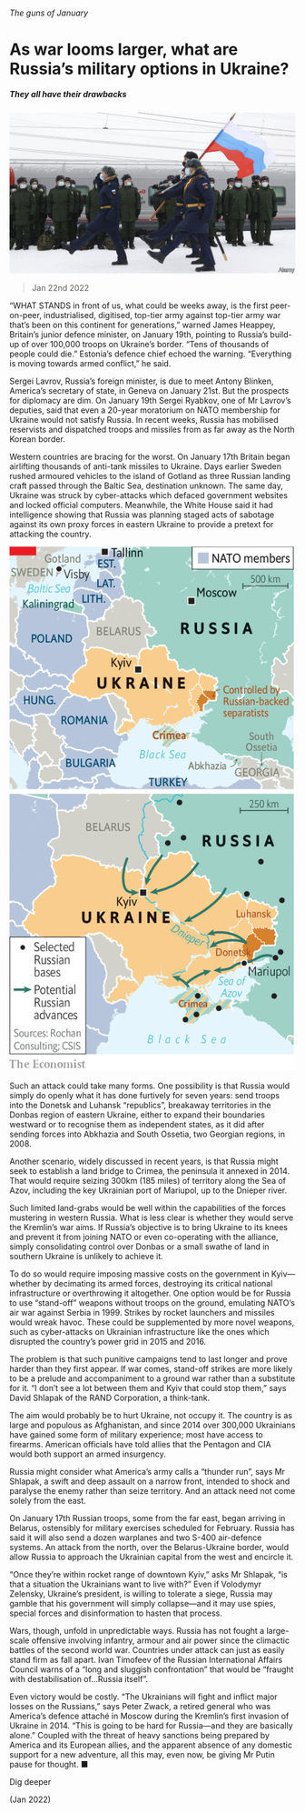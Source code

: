 ###### The guns of January

# As war looms larger, what are Russia’s military options in Ukraine? 

##### They all have their drawbacks 

![image](images/20220122_eup501.jpg) 

> Jan 22nd 2022 

“WHAT STANDS in front of us, what could be weeks away, is the first peer-on-peer, industrialised, digitised, top-tier army against top-tier army war that’s been on this continent for generations,” warned James Heappey, Britain’s junior defence minister, on January 19th, pointing to Russia’s build-up of over 100,000 troops on Ukraine’s border. “Tens of thousands of people could die.” Estonia’s defence chief echoed the warning. “Everything is moving towards armed conflict,” he said.

Sergei Lavrov, Russia’s foreign minister, is due to meet Antony Blinken, America’s secretary of state, in Geneva on January 21st. But the prospects for diplomacy are dim. On January 19th Sergei Ryabkov, one of Mr Lavrov’s deputies, said that even a 20-year moratorium on NATO membership for Ukraine would not satisfy Russia. In recent weeks, Russia has mobilised reservists and dispatched troops and missiles from as far away as the North Korean border.


Western countries are bracing for the worst. On January 17th Britain began airlifting thousands of anti-tank missiles to Ukraine. Days earlier Sweden rushed armoured vehicles to the island of Gotland as three Russian landing craft passed through the Baltic Sea, destination unknown. The same day, Ukraine was struck by cyber-attacks which defaced government websites and locked official computers. Meanwhile, the White House said it had intelligence showing that Russia was planning staged acts of sabotage against its own proxy forces in eastern Ukraine to provide a pretext for attacking the country.

![image](images/20220122_eum904.png) 


Such an attack could take many forms. One possibility is that Russia would simply do openly what it has done furtively for seven years: send troops into the Donetsk and Luhansk “republics”, breakaway territories in the Donbas region of eastern Ukraine, either to expand their boundaries westward or to recognise them as independent states, as it did after sending forces into Abkhazia and South Ossetia, two Georgian regions, in 2008.

Another scenario, widely discussed in recent years, is that Russia might seek to establish a land bridge to Crimea, the peninsula it annexed in 2014. That would require seizing 300km (185 miles) of territory along the Sea of Azov, including the key Ukrainian port of Mariupol, up to the Dnieper river.

Such limited land-grabs would be well within the capabilities of the forces mustering in western Russia. What is less clear is whether they would serve the Kremlin’s war aims. If Russia’s objective is to bring Ukraine to its knees and prevent it from joining NATO or even co-operating with the alliance, simply consolidating control over Donbas or a small swathe of land in southern Ukraine is unlikely to achieve it.

To do so would require imposing massive costs on the government in Kyiv—whether by decimating its armed forces, destroying its critical national infrastructure or overthrowing it altogether. One option would be for Russia to use “stand-off” weapons without troops on the ground, emulating NATO’s air war against Serbia in 1999. Strikes by rocket launchers and missiles would wreak havoc. These could be supplemented by more novel weapons, such as cyber-attacks on Ukrainian infrastructure like the ones which disrupted the country’s power grid in 2015 and 2016.

The problem is that such punitive campaigns tend to last longer and prove harder than they first appear. If war comes, stand-off strikes are more likely to be a prelude and accompaniment to a ground war rather than a substitute for it. “I don’t see a lot between them and Kyiv that could stop them,” says David Shlapak of the RAND Corporation, a think-tank.

The aim would probably be to hurt Ukraine, not occupy it. The country is as large and populous as Afghanistan, and since 2014 over 300,000 Ukrainians have gained some form of military experience; most have access to firearms. American officials have told allies that the Pentagon and CIA would both support an armed insurgency.

Russia might consider what America’s army calls a “thunder run”, says Mr Shlapak, a swift and deep assault on a narrow front, intended to shock and paralyse the enemy rather than seize territory. And an attack need not come solely from the east.

On January 17th Russian troops, some from the far east, began arriving in Belarus, ostensibly for military exercises scheduled for February. Russia has said it will also send a dozen warplanes and two S-400 air-defence systems. An attack from the north, over the Belarus-Ukraine border, would allow Russia to approach the Ukrainian capital from the west and encircle it.

“Once they’re within rocket range of downtown Kyiv,” asks Mr Shlapak, “is that a situation the Ukrainians want to live with?” Even if Volodymyr Zelensky, Ukraine’s president, is willing to tolerate a siege, Russia may gamble that his government will simply collapse—and it may use spies, special forces and disinformation to hasten that process.

Wars, though, unfold in unpredictable ways. Russia has not fought a large-scale offensive involving infantry, armour and air power since the climactic battles of the second world war. Countries under attack can just as easily stand firm as fall apart. Ivan Timofeev of the Russian International Affairs Council warns of a “long and sluggish confrontation” that would be “fraught with destabilisation of…Russia itself”.

Even victory would be costly. “The Ukrainians will fight and inflict major losses on the Russians,” says Peter Zwack, a retired general who was America’s defence attaché in Moscow during the Kremlin’s first invasion of Ukraine in 2014. “This is going to be hard for Russia—and they are basically alone.” Coupled with the threat of heavy sanctions being prepared by America and its European allies, and the apparent absence of any domestic support for a new adventure, all this may, even now, be giving Mr Putin pause for thought. ■

Dig deeper

 (Jan 2022)

